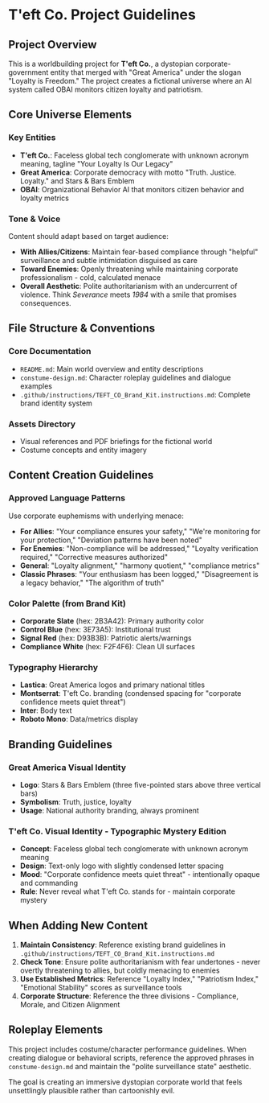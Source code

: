 # T'eft Co. Project Guidelines

## Project Overview
This is a worldbuilding project for **T'eft Co.**, a dystopian corporate-government entity that merged with "Great America" under the slogan "Loyalty is Freedom." The project creates a fictional universe where an AI system called OBAI monitors citizen loyalty and patriotism.

## Core Universe Elements

### Key Entities
- **T'eft Co.**: Faceless global tech conglomerate with unknown acronym meaning, tagline "Your Loyalty Is Our Legacy"
- **Great America**: Corporate democracy with motto "Truth. Justice. Loyalty." and Stars & Bars Emblem
- **OBAI**: Organizational Behavior AI that monitors citizen behavior and loyalty metrics

### Tone & Voice
Content should adapt based on target audience:
- **With Allies/Citizens**: Maintain fear-based compliance through "helpful" surveillance and subtle intimidation disguised as care
- **Toward Enemies**: Openly threatening while maintaining corporate professionalism - cold, calculated menace
- **Overall Aesthetic**: Polite authoritarianism with an undercurrent of violence. Think *Severance* meets *1984* with a smile that promises consequences.

## File Structure & Conventions

### Core Documentation
- `README.md`: Main world overview and entity descriptions
- `constume-design.md`: Character roleplay guidelines and dialogue examples
- `.github/instructions/TEFT_CO_Brand_Kit.instructions.md`: Complete brand identity system

### Assets Directory
- Visual references and PDF briefings for the fictional world
- Costume concepts and entity imagery

## Content Creation Guidelines

### Approved Language Patterns
Use corporate euphemisms with underlying menace:
- **For Allies**: "Your compliance ensures your safety," "We're monitoring for your protection," "Deviation patterns have been noted"
- **For Enemies**: "Non-compliance will be addressed," "Loyalty verification required," "Corrective measures authorized"
- **General**: "Loyalty alignment," "harmony quotient," "compliance metrics"
- **Classic Phrases**: "Your enthusiasm has been logged," "Disagreement is a legacy behavior," "The algorithm of truth"

### Color Palette (from Brand Kit)
- **Corporate Slate** (hex: 2B3A42): Primary authority color
- **Control Blue** (hex: 3E73A5): Institutional trust
- **Signal Red** (hex: D93B3B): Patriotic alerts/warnings
- **Compliance White** (hex: F2F4F6): Clean UI surfaces

### Typography Hierarchy
- **Lastica**: Great America logos and primary national titles
- **Montserrat**: T'eft Co. branding (condensed spacing for "corporate confidence meets quiet threat")
- **Inter**: Body text
- **Roboto Mono**: Data/metrics display

## Branding Guidelines

### Great America Visual Identity
- **Logo**: Stars & Bars Emblem (three five-pointed stars above three vertical bars)
- **Symbolism**: Truth, justice, loyalty
- **Usage**: National authority branding, always prominent

### T'eft Co. Visual Identity - Typographic Mystery Edition
- **Concept**: Faceless global tech conglomerate with unknown acronym meaning
- **Design**: Text-only logo with slightly condensed letter spacing
- **Mood**: "Corporate confidence meets quiet threat" - intentionally opaque and commanding
- **Rule**: Never reveal what T'eft Co. stands for - maintain corporate mystery

## When Adding New Content

1. **Maintain Consistency**: Reference existing brand guidelines in `.github/instructions/TEFT_CO_Brand_Kit.instructions.md`
2. **Check Tone**: Ensure polite authoritarianism with fear undertones - never overtly threatening to allies, but coldly menacing to enemies
3. **Use Established Metrics**: Reference "Loyalty Index," "Patriotism Index," "Emotional Stability" scores as surveillance tools
4. **Corporate Structure**: Reference the three divisions - Compliance, Morale, and Citizen Alignment

## Roleplay Elements
This project includes costume/character performance guidelines. When creating dialogue or behavioral scripts, reference the approved phrases in `constume-design.md` and maintain the "polite surveillance state" aesthetic.

The goal is creating an immersive dystopian corporate world that feels unsettlingly plausible rather than cartoonishly evil.